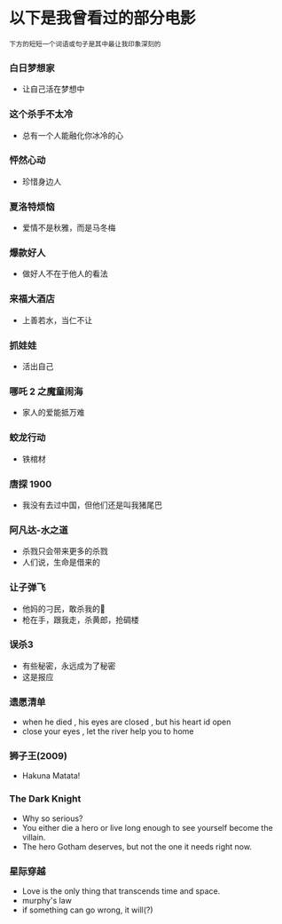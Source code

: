 # 以下是我曾看过的部分电影
`下方的短短一个词语或句子是其中最让我印象深刻的`
### 白日梦想家 
* 让自己活在梦想中
### 这个杀手不太冷 
* 总有一个人能融化你冰冷的心
### 怦然心动 
* 珍惜身边人
### 夏洛特烦恼 
* 爱情不是秋雅，而是马冬梅
### 爆款好人 
* 做好人不在于他人的看法
### 来福大酒店 
* 上善若水，当仁不让
### 抓娃娃 
* 活出自己
### 哪吒 2 之魔童闹海 
* 家人的爱能抵万难
### 蛟龙行动 
* 铁棺材
### 唐探 1900 
* 我没有去过中国，但他们还是叫我猪尾巴
### 阿凡达-水之道
* 杀戮只会带来更多的杀戮
* 人们说，生命是借来的
### 让子弹飞
* 他妈的刁民，敢杀我的🐎
* 枪在手，跟我走，杀黄郎，抢碉楼
### 误杀3
* 有些秘密，永远成为了秘密
* 这是报应
### 遗愿清单
* when he died , his eyes are closed , but his heart id open
* close your eyes , let the river help you to home
### 狮子王(2009)
* Hakuna Matata!
### The Dark Knight
* Why so serious?
* You either die a hero or live long enough to see yourself become the villain.
* The hero Gotham deserves, but not the one it needs right now.
### 星际穿越
* Love is the only thing that transcends time and space.
* murphy's law
* if something can go wrong, it will(?)
